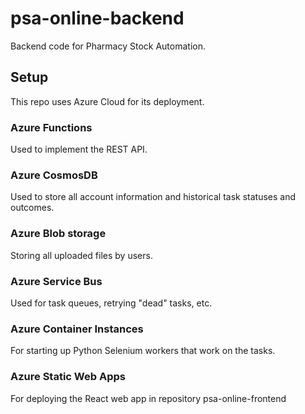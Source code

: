 # psa-online-backend
Backend code for Pharmacy Stock Automation.

## Setup

This repo uses Azure Cloud for its deployment.

### Azure Functions

Used to implement the REST API.

### Azure CosmosDB

Used to store all account information and historical task statuses and outcomes.

### Azure Blob storage

Storing all uploaded files by users.

### Azure Service Bus

Used for task queues, retrying "dead" tasks, etc.

### Azure Container Instances

For starting up Python Selenium workers that work on the tasks.

### Azure Static Web Apps

For deploying the React web app in repository psa-online-frontend


